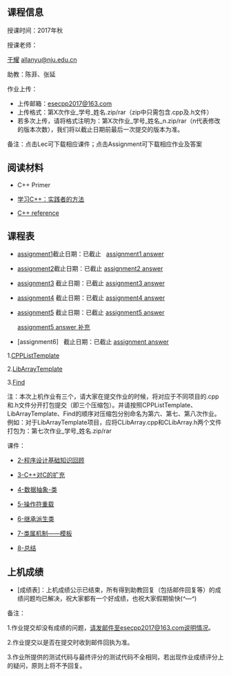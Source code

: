 ## 课程信息

授课时间：2017年秋

授课老师：

[于耀](http://ese.nju.edu.cn/faculty.php?name=yuyao&lang=cn)  allanyu@nju.edu.cn

助教：陈菲、张延

作业上传：
* 上传邮箱：esecpp2017@163.com
* 上传格式：第X次作业_学号_姓名.zip/rar（zip中只需包含.cpp及.h文件）
* 若多次上传，请将格式注明为：第X次作业_学号_姓名_n.zip/rar（n代表修改的版本次数），我们将以截止日期前最后一次提交的版本为准。

备注：点击Lec可下载相应课件；点击Assignment可下载相应作业及答案

## 阅读材料

* C++ Primer

* [学习C++：实践者的方法](http://blog.csdn.net/pongba/article/details/1930150)

* [C++ reference](http://en.cppreference.com/w/)

## 课程表

* [assignment1](https://github.com/esecpp2017/esecpp2017.github.io/raw/master/LibArray.zip)截止日期：已截止
   [assignment1 answer](https://github.com/esecpp2017/esecpp2017.github.io/raw/master/LibArray.rar)

* [assignment2](https://github.com/esecpp2017/esecpp2017.github.io/raw/master/LibArrayClass.rar)截止日期：已截止
   [assignment2 answer](https://github.com/esecpp2017/esecpp2017.github.io/raw/master/%E7%AC%AC%E4%BA%8C%E6%AC%A1%E4%BD%9C%E4%B8%9A%E4%BF%AE%E6%AD%A3.rar)
   
* [assignment3](https://github.com/esecpp2017/esecpp2017.github.io/raw/master/CPPList.rar) 截止日期：已截止
   [assignment3 answer](https://github.com/esecpp2017/esecpp2017.github.io/raw/master/%E7%AC%AC%E4%B8%89%E6%AC%A1%E7%AD%94%E6%A1%88.zip)

* [assignment4](https://github.com/esecpp2017/esecpp2017.github.io/raw/master/CPPListIterator.zip) 截止日期：已截止
   [assignment4 answer](https://github.com/esecpp2017/esecpp2017.github.io/raw/master/%E7%AC%AC%E5%9B%9B%E6%AC%A1%E7%AD%94%E6%A1%88.rar)
   
* [assignment5](https://github.com/esecpp2017/esecpp2017.github.io/raw/master/Draw%20-%20Blank.rar) 截止日期：已截止
   [assignment5 answer](https://github.com/esecpp2017/esecpp2017.github.io/raw/master/Draw.rar)
   
   [assignment5 answer 补充](https://github.com/esecpp2017/esecpp2017.github.io/raw/master/assgiment5.zip)
   
* [assignment6]   截止日期：已截止
 [assignment answer](https://github.com/esecpp2017/esecpp2017.github.io/raw/master/%E4%B8%8A%E6%9C%BA%E4%BD%9C%E4%B8%9A%E5%8F%82%E8%80%83%E7%AD%94%E6%A1%88.rar)

 1.[CPPListTemplate](https://github.com/esecpp2017/esecpp2017.github.io/raw/master/CPPListTemplate.zip)

 2.[LibArrayTemplate](https://github.com/esecpp2017/esecpp2017.github.io/raw/master/LibArrayTemplate.zip)

 3.[Find](https://github.com/esecpp2017/esecpp2017.github.io/raw/master/Find.zip)

 注：本次上机作业有三个，请大家在提交作业的时候，将对应于不同项目的.cpp和.h文件分开打包提交（即三个压缩包）。并请按照CPPListTemplate、LibArrayTemplate、Find的顺序对压缩包分别命名为第六、第七、第八次作业。
例如：对于LibArrayTemplate项目，应将CLibArray.cpp和CLibArray.h两个文件打包为：第七次作业_学号_姓名.zip/rar

课件：

* [2-程序设计基础知识回顾](https://github.com/esecpp2017/esecpp2017.github.io/raw/master/2-%E7%A8%8B%E5%BA%8F%E8%AE%BE%E8%AE%A1%E5%9F%BA%E7%A1%80%E7%9F%A5%E8%AF%86%E5%9B%9E%E9%A1%BE.ppt)

* [3-C++对C的扩充](https://github.com/esecpp2017/esecpp2017.github.io/raw/master/3-C%2B%2B%E5%AF%B9C%E7%9A%84%E6%89%A9%E5%85%85.ppt)

* [4-数据抽象-类](https://github.com/esecpp2017/esecpp2017.github.io/blob/master/4-%E6%95%B0%E6%8D%AE%E6%8A%BD%E8%B1%A1%EF%BC%8D%E7%B1%BB.ppt)

* [5-操作符重载](https://github.com/esecpp2017/esecpp2017.github.io/raw/master/5-%E6%93%8D%E4%BD%9C%E7%AC%A6%E9%87%8D%E8%BD%BD.pptx)

* [6-继承派生类](https://github.com/esecpp2017/esecpp2017.github.io/raw/master/%E7%AC%AC8%E7%AB%A0%20%E7%BB%A7%E6%89%BF%EF%BC%8D%E6%B4%BE%E7%94%9F%E7%B1%BB%20.ppt)

* [7-类属机制——模板](https://github.com/esecpp2017/esecpp2017.github.io/raw/master/%E7%AC%AC9%E7%AB%A0%20%E7%B1%BB%E5%B1%9E%E6%9C%BA%E5%88%B6%EF%BC%8D%EF%BC%8D%E6%A8%A1%E6%9D%BF.ppt)

* [8-总结](https://github.com/esecpp2017/esecpp2017.github.io/raw/master/%E6%80%BB%E7%BB%93.pptx)


## 上机成绩
* [成绩表]：上机成绩公示已结束，所有得到助教回复（包括邮件回复等）的成绩问题均已解决，祝大家都有一个好成绩，也祝大家假期愉快(*^—^*)

备注：

1.作业提交却没有成绩的问题，请发邮件至esecpp2017@163.com说明情况。

2.作业提交以是否在提交时收到邮件回执为准。

3.作业所提供的测试代码与最终评分的测试代码不全相同，若出现作业成绩评分上的疑问，原则上将不予回复。
